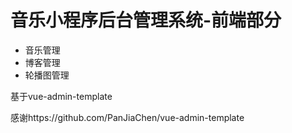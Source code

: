 # 音乐小程序后台管理系统-前端部分

- 音乐管理
- 博客管理
- 轮播图管理

基于vue-admin-template

感谢https://github.com/PanJiaChen/vue-admin-template
